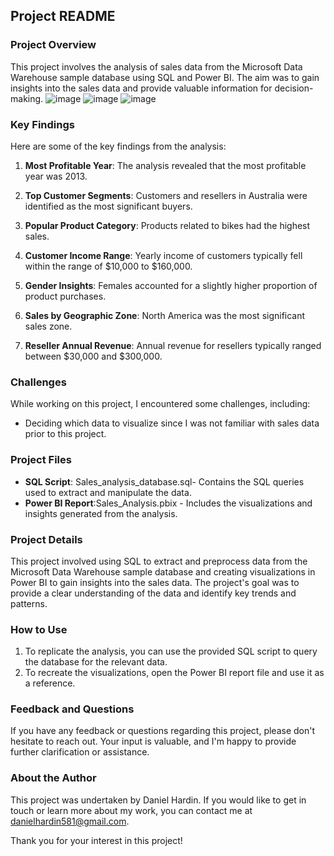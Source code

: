 ## Project README

### Project Overview
This project involves the analysis of sales data from the Microsoft Data Warehouse sample database using SQL and Power BI. The aim was to gain insights into the sales data and provide valuable information for decision-making.
![image](https://github.com/shwezin-coder/Sales_Analysis/assets/70483157/7c04603c-0999-496f-83e6-3dcbc319c59f)
![image](https://github.com/shwezin-coder/Sales_Analysis/assets/70483157/78963a16-ba7e-4c64-8411-0a649459d28c)
![image](https://github.com/shwezin-coder/Sales_Analysis/assets/70483157/594f4fb3-1f47-4358-8f8c-5bb387b9589f)




### Key Findings
Here are some of the key findings from the analysis:

1. **Most Profitable Year**: The analysis revealed that the most profitable year was 2013.

2. **Top Customer Segments**: Customers and resellers in Australia were identified as the most significant buyers.

3. **Popular Product Category**: Products related to bikes had the highest sales.

4. **Customer Income Range**: Yearly income of customers typically fell within the range of $10,000 to $160,000.

5. **Gender Insights**: Females accounted for a slightly higher proportion of product purchases.

6. **Sales by Geographic Zone**: North America was the most significant sales zone.

7. **Reseller Annual Revenue**: Annual revenue for resellers typically ranged between $30,000 and $300,000.

### Challenges
While working on this project, I encountered some challenges, including:

- Deciding which data to visualize since I was not familiar with sales data prior to this project.

### Project Files
- **SQL Script**: Sales_analysis_database.sql- Contains the SQL queries used to extract and manipulate the data.
- **Power BI Report**:Sales_Analysis.pbix - Includes the visualizations and insights generated from the analysis.

### Project Details
This project involved using SQL to extract and preprocess data from the Microsoft Data Warehouse sample database and creating visualizations in Power BI to gain insights into the sales data. The project's goal was to provide a clear understanding of the data and identify key trends and patterns.

### How to Use
1. To replicate the analysis, you can use the provided SQL script to query the database for the relevant data.
2. To recreate the visualizations, open the Power BI report file and use it as a reference.

### Feedback and Questions
If you have any feedback or questions regarding this project, please don't hesitate to reach out. Your input is valuable, and I'm happy to provide further clarification or assistance.

### About the Author
This project was undertaken by Daniel Hardin. If you would like to get in touch or learn more about my work, you can contact me at danielhardin581@gmail.com.

Thank you for your interest in this project!
